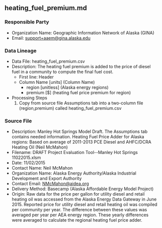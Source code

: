 ## heating_fuel_premium.md

### Responsible Party
  * Organization Name: Geographic Information Network of Alaska (GINA)
  * Email: support+aaem@gina.alaska.edu

### Data Lineage
  * Data File: heating_fuel_premium.csv
  * Description: The heating fuel premium is added to the price of diesel fuel in a community to compute the final fuel cost.
    * First line: Header
    * Column Name [units] (Column Name)
      * region [unitless] (Alaska energy regions)
      * premium [$] (heating fuel price premium for region)
  * Processing Steps
    1. Copy from source file Assumptions tab into a two-column file (region,premium) called heating_fuel_premium.csv

### Source File
  * Description: Manley Hot Springs Model Draft.  The Assumptions tab contains needed information. Heating Fuel Price Adder for Alaska regions: Based on average of 2011-2013 PCE Diesel and AHFC/DCRA Heating Oil (Neil McMahon)
  * Filename: DRAFT Project Evaluation Tool--Manley Hot Springs 11022015.xlsm
  * Date: 11/02/2015
  * Contact Name: Neil McMahon
  * Organization Name: Alaska Energy Authority/Alaska Industrial Development and Export Authority
  * Contact Email: NMcMahon@aidea.org
  * Delivery Method: Basecamp (Alaska Affordable Energy Model Project)
  * Origin: Raw data for the price per gallon for utility diesel and retail heating oil was accessed from the Alaska Energy Data Gateway in June 2015.  Reported price for utility diesel and retail heating oil was compiled per community per year.  The difference between these values was averaged per year per AEA energy region.  These yearly differences were averaged to calculate the regional heating fuel price adder.  

